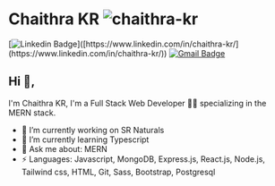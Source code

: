 # Chaithra KR <span align="end"> <img src="https://komarev.com/ghpvc/?username=chaithra-kr&label=Profile%20views&color=0e75b6&style=flat" alt="chaithra-kr" /> </span>

[![Linkedin Badge](https://img.shields.io/badge/-LinkedIn-blue?style=flat-square&logo=Linkedin&logoColor=white&link=[https://www.linkedin.com/in/chaithra-kr/](https://www.linkedin.com/in/chaithra-kr/))]([https://www.linkedin.com/in/chaithra-kr/](https://www.linkedin.com/in/chaithra-kr/)) [![Gmail Badge](https://img.shields.io/badge/-chaithrakr549@gmail.com-c14438?style=flat-square&logo=Gmail&logoColor=white&link=mailto:chaithrakr549@gmail.com)](mailto:chaithrakr549@gmail.com)


## Hi 👋, 
I'm Chaithra KR, I'm a Full Stack Web Developer 👨‍💻 specializing in the MERN stack.

- 🔭 I’m currently working on SR Naturals
- 🌱 I’m currently learning Typescript
- 💬 Ask me about: MERN
- ⚡ Languages: Javascript, MongoDB, Express.js, React.js, Node.js, Tailwind css, HTML, Git, Sass, Bootstrap, Postgresql
